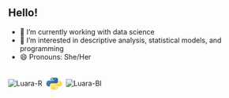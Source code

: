 ## Hello!

- 🌱 I’m currently working with data science
- 👀 I’m interested in descriptive analysis, statistical models, and programming
- 😄 Pronouns: She/Her


<div style="display: inline_block"><br>
  <img align="center" alt="Luara-R" height="30" width="40" src="https://upload.wikimedia.org/wikipedia/commons/1/1b/R_logo.svg">
  <img align="center" alt="Luara-Python" height="30" width="40" src="https://raw.githubusercontent.com/devicons/devicon/master/icons/python/python-original.svg">
  <img align="center" alt="Luara-BI" height="30" width="40" src="https://1000logos.net/wp-content/uploads/2022/08/Microsoft-Power-BI-Logo.png">
</div>
